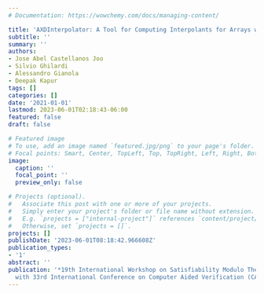 ```yaml
---
# Documentation: https://wowchemy.com/docs/managing-content/

title: 'AXDInterpolator: A Tool for Computing Interpolants for Arrays with MaxDiff'
subtitle: ''
summary: ''
authors:
- Jose Abel Castellanos Joo
- Silvio Ghilardi
- Alessandro Gianola
- Deepak Kapur
tags: []
categories: []
date: '2021-01-01'
lastmod: 2023-06-01T02:18:43-06:00
featured: false
draft: false

# Featured image
# To use, add an image named `featured.jpg/png` to your page's folder.
# Focal points: Smart, Center, TopLeft, Top, TopRight, Left, Right, BottomLeft, Bottom, BottomRight.
image:
  caption: ''
  focal_point: ''
  preview_only: false

# Projects (optional).
#   Associate this post with one or more of your projects.
#   Simply enter your project's folder or file name without extension.
#   E.g. `projects = ["internal-project"]` references `content/project/deep-learning/index.md`.
#   Otherwise, set `projects = []`.
projects: []
publishDate: '2023-06-01T08:18:42.966608Z'
publication_types:
- '1'
abstract: ''
publication: '*19th International Workshop on Satisfiability Modulo Theories co-located
  with 33rd International Conference on Computer Aided Verification (CAV 2021)*'
---
```

